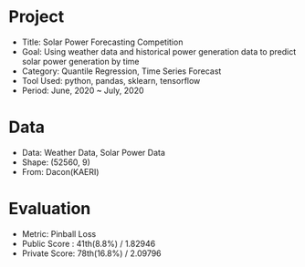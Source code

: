 # Project
- Title: Solar Power Forecasting Competition
- Goal: Using weather data and historical power generation data to predict solar power generation by time
- Category: Quantile Regression, Time Series Forecast
- Tool Used: python, pandas, sklearn, tensorflow
- Period: June, 2020 ~ July, 2020

# Data
- Data: Weather Data, Solar Power Data
- Shape: (52560, 9)
- From: Dacon(KAERI)

# Evaluation
- Metric: Pinball Loss
- Public Score : 41th(8.8%) / 1.82946
- Private Score: 78th(16.8%) / 2.09796
